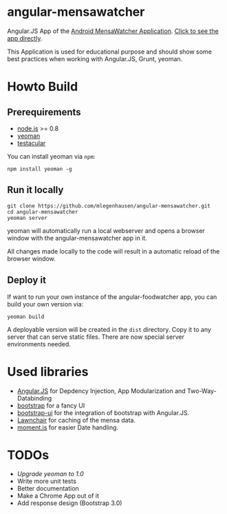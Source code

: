 angular-mensawatcher
===================

Angular.JS App of the [Android MensaWatcher Application](https://code.google.com/p/mensawatcher/). [Click to see the app directly](http://mlegenhausen.github.com/angular-foodwatcher).

This Application is used for educational purpose and should show some best practices when working with Angular.JS, Grunt, yeoman.

# Howto Build

## Prerequirements

 * [node.js](http://www.nodejs.org/) >= 0.8
 * [yeoman](http.//http://yeoman.io/)
 * [testacular](http://testacular.github.com/)

You can install yeoman via `npm`:

```
npm install yeoman -g
```

## Run it locally

```
git clone https://github.com/mlegenhausen/angular-mensawatcher.git
cd angular-mensawatcher
yeoman server
```

yeoman will automatically run a local webserver and opens a browser window with the angular-mensawatcher app in it.

All changes made locally to the code will result in a automatic reload of the browser window.

## Deploy it

If want to run your own instance of the angular-foodwatcher app, you can build your own version via:

```
yeoman build
```

A deployable version will be created in the `dist` directory. Copy it to any server that can serve static files. There are now special server environments needed.

# Used libraries

 * [Angular.JS](http://angularjs.org/) for Depdency Injection, App Modularization and Two-Way-Databinding
 * [bootstrap](http://twitter.github.com/bootstrap/) for a fancy UI
 * [bootstrap-ui](http://angular-ui.github.com/bootstrap/) for the integration of bootstrap with Angular.JS.
 * [Lawnchair](http://brian.io/lawnchair/) for caching of the mensa data.
 * [moment.js](http://momentjs.com/) for easier Date handling.

# TODOs

 * _Upgrade yeoman to 1.0_
 * Write more unit tests
 * Better documentation
 * Make a Chrome App out of it
 * Add response design (Bootstrap 3.0)
